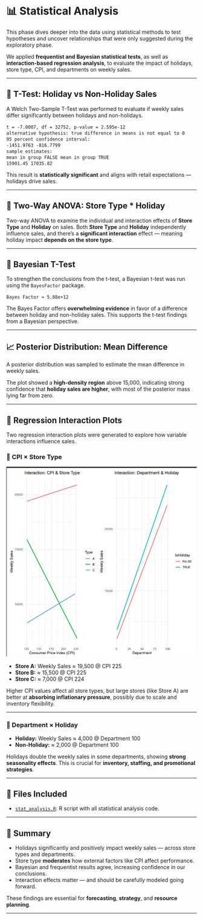 # 📊 Statistical Analysis

This phase dives deeper into the data using statistical methods to test hypotheses and uncover relationships that were only suggested during the exploratory phase.

We applied **frequentist and Bayesian statistical tests**, as well as **interaction-based regression analysis**, to evaluate the impact of holidays, store type, CPI, and departments on weekly sales.

---

## 🧪 T-Test: Holiday vs Non-Holiday Sales

A Welch Two-Sample T-Test was performed to evaluate if weekly sales differ significantly between holidays and non-holidays.

```data: Weekly_Sales by IsHoliday
t = -7.0007, df = 32752, p-value = 2.595e-12
alternative hypothesis: true difference in means is not equal to 0
95 percent confidence interval:
-1451.9763 -816.7799
sample estimates:
mean in group FALSE mean in group TRUE
15901.45 17035.82
```

This result is **statistically significant** and aligns with retail expectations — holidays drive sales.

---

## 🧬 Two-Way ANOVA: Store Type * Holiday

Two-way ANOVA to examine the individual and interaction effects of **Store Type** and **Holiday** on sales.
Both **Store Type** and **Holiday** independently influence sales, and there’s a **significant interaction** effect — meaning holiday impact **depends on the store type**.

---

## 🧠 Bayesian T-Test

To strengthen the conclusions from the t-test, a Bayesian t-test was run using the `BayesFactor` package.
```
Bayes Factor ≈ 5.88e+12
```
The Bayes Factor offers **overwhelming evidence** in favor of a difference between holiday and non-holiday sales. This supports the t-test findings from a Bayesian perspective.

---

## 📈 Posterior Distribution: Mean Difference

A posterior distribution was sampled to estimate the mean difference in weekly sales.

The plot showed a **high-density region** above 15,000, indicating strong confidence that **holiday sales are higher**, with most of the posterior mass lying far from zero.

---

## 🔁 Regression Interaction Plots

Two regression interaction plots were generated to explore how variable interactions influence sales.

### 🏪 CPI × Store Type

![CPI vs Store Type](https://github.com/temidataspot/project-smartsell/blob/main/Statistical%20Analysis/RegresnAnalysisInteractn_CPIStoreType_DeptHoliday.png)

- **Store A:** Weekly Sales ≈ 19,500 @ CPI 225  
- **Store B:** ≈ 15,500 @ CPI 225  
- **Store C:** ≈ 7,000 @ CPI 224  

Higher CPI values affect all store types, but large stores (like Store A) are better at **absorbing inflationary pressure**, possibly due to scale and inventory flexibility.

---

### 🛒 Department × Holiday

- **Holiday:** Weekly Sales ≈ 4,000 @ Department 100  
- **Non-Holiday:** ≈ 2,000 @ Department 100  

Holidays double the weekly sales in some departments, showing **strong seasonality effects**. This is crucial for **inventory, staffing, and promotional strategies**.

---

## 📂 Files Included

- [`stat_analysis.R`](https://github.com/temidataspot/project-smartsell/blob/main/Statistical%20Analysis/stat%20analysis.R): R script with all statistical analysis code.
---

## 🧩 Summary

- Holidays significantly and positively impact weekly sales — across store types and departments.
- Store type **moderates** how external factors like CPI affect performance.
- Bayesian and frequentist results agree, increasing confidence in our conclusions.
- Interaction effects matter — and should be carefully modeled going forward.

These findings are essential for **forecasting**, **strategy**, and **resource planning**.

---






